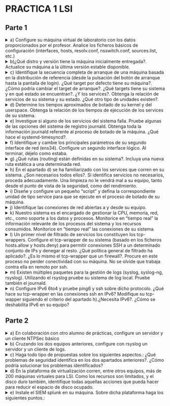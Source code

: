 # PRACTICA 1 LSI
## Parte 1
<details>
  <summary>a) Configure su máquina virtual de laboratorio con los datos proporcionados por el profesor. Analice los ficheros básicos de configuración (interfaces, hosts, resolv.conf, nsswitch.conf, sources.list, etc.)</summary>

  Respuesta:

  1. Archivo de interfaces( /etc/network/interfaces):
     ```
     auto lo ens33 ens34
     iface lo inet loopback
     iface ens33 inet static
     	address 10.11.48.71
     	netmask 255.255.254.0
     	broadcast 10.11.49.255
     	network 10.11.48.0
     	gateway 10.11.48.1
     iface ens34 inet static
     	address 10.11.50.71
     	netmask 255.255.254.0
     	broadcast 10.11.51.255
     	network 10.11.50.0
     ```
  2. Archivo hosts (/etc/hosts): 
     ```
     127.0.0.1       localhost
     127.0.1.1       debian
     # The following lines are desirable for IPv6 capable hosts
     ::1     localhost ip6-localhost ip6-loopback
     ff02::1 ip6-allnodes
     ff02::2 ip6-allrouters
     ```

  3. Archivo resolv.conf:
     ```
     main udc.pri
     search udc.pri
     nameserver 10.8.12.49
     nameserver 10.8.12.50
     nameserver 10.8.12.47
     ```

  4. Archivo nsswitch.conf(/etc/nssiwtch.conf):
     ```
     passwd:         files systemd
     group:          files systemd
     shadow:         files
     gshadow:        files

     hosts:          files mdns4_minimal [NOTFOUND=return] dns myhostname
     networks:       files

     protocols:      db files
     services:       db files
     ethers:         db files
     rpc:            db files
     netgroup:       nis
     ```
   5. Archivo sources.list (/etc/apt/sources.list) :
      ```
      deb http://deb.debian.org/debian/ buster main
      deb-src http://deb.debian.org/debian/ buster main

      deb https://deb.debian.org/debian-security buster-security main contrib
      deb-src https://deb.debian.org/debian-security buster-security main contrib

      deb http://security.debian.org/debian-security buster/updates main
      deb-src http://security.debian.org/debian-security buster/updates main

      ```
</details>
<details>
  <summary>b)¿Qué distro y versión tiene la máquina inicialmente entregada?. Actualice su máquina a la última versión estable disponible.</summary>

  Respuesta:

  1. Mostramos la distro actual y su versión:
     ```console
     root@debian:/home/lsi# lsb_release -a
     Distributor ID:	Debian
     Description:	Debian GNU/Linux 10 (buster)
     Release:	10
     Codename:	buster
     ```
  2. Para actualizar (desde el usuario 'root'):
  ```console
   root@debian:/home/lsi# apt update -y && apt upgrade -y
   root@debian:/home/lsi# apt dist-upgrade
  ```
  3. Tras ello será necesario reemplazar el sources.list hacia la versión que queremos ,en este caso debian 12 (bookworm), para ello deberemos hacer este paso dos veces ya que primero deberíamos pasar por debian 11 (bullseye). El archivo quedará finalmente así (debian 12):
  ```
      deb https://ftp.debian.org/debian/ bookworm contrib main non-free non-free-firmware
      # deb-src https://ftp.debian.org/debian/ bookworm contrib main non-free non-free-firmware

      deb https://ftp.debian.org/debian/ bookworm-updates contrib main non-free non-free-firmware
      # deb-src https://ftp.debian.org/debian/ bookworm-updates contrib main non-free non-free-firmware

      deb https://ftp.debian.org/debian/ bookworm-proposed-updates contrib main non-free non-free-firmware
      # deb-src https://ftp.debian.org/debian/ bookworm-proposed-updates contrib main non-free non-free-firmwa>

      deb https://ftp.debian.org/debian/ bookworm-backports contrib main non-free non-free-firmware
      # deb-src https://ftp.debian.org/debian/ bookworm-backports contrib main non-free non-free-firmware

      deb https://security.debian.org/debian-security/ bookworm-security contrib main non-free non-free-firmwa>
      # deb-src https://security.debian.org/debian-security/ bookworm-security contrib main non-free non-free->
  ```
  4. Ejecutamos los siguientes comandos y lo tendremos actualizado:
   ```console
   root@debian:/home/lsi# apt update 
   root@debian:/home/lsi# apt upgrade --without-new-pkgs
   root@debian:/home/lsi# apt full-upgrade
   root@debian:/home/lsi# reboot
  ```
</details>
<details>
  <summary> c) Identifique la secuencia completa de arranque de una máquina basada en la distribución de referencia (desde la pulsación del botón de arranque hasta la pantalla de login). ¿Qué target por defecto tiene su máquina?. ¿Cómo podría cambiar el target de arranque?. ¿Qué targets tiene su sistema y en qué estado se encuentran?. ¿Y los services?. Obtenga la relación de servicios de su sistema y su estado. ¿Qué otro tipo de unidades existen?.</summary>

  1. Para ello primero ejecutaremos:
     ```console
     root@debian:/home/lsi# systemctl list-dependencies default.target
     ```
  2. Target por defecto es `graphical.target`, para cambiarlo debemos hacer:
     ```console
     root@debian:/home/lsi# systemctl set-default TARGET
     ```
  3. Los targets del sistema podemos obtenerlos usando el comando 'systemctl list-unit-files --type=target'
  
  4. Cambiaremos el target a 'multi-user.target' ya que el 'graphical.target' no lo necesitaremos :
     ```console
     root@debian:/home/lsi# systemctl set-default multi-user.target
     ```
  5. Para listar a los Servicios del sistema
     ```console
     root@debian:/home/lsi# systemctl list-unit-files --type=service
     ```
</details>
<details>
  <summary>d) Determine los tiempos aproximados de botado de su kernel y del userspace. Obtenga la relación de los tiempos de ejecución de los services de su sistema.</summary>

  1.  Para obtener tiempos aproximados de botado de kernel y userspace:
      ```console
      root@debian:/home/lsi# systemd-analyze
      Startup finished in 4.163s (kernel) + 9.272s (userspace) = 13.436s
      multi-user.target reached after 9.229s in userspace.
      ```
   2. Para tener los tiempo específicos de cada proceso en el boot:
   ```console
   root@debian:/home/lsi# systemd-analyze blame
	4.060s e2scrub_reap.service
	2.624s ifupdown-pre.service
	2.578s dev-sda1.device
	2.410s ModemManager.service
	2.381s NetworkManager.service
	2.356s apparmor.service
	2.127s networking.service
	1.121s user@1000.service
	 829ms systemd-journal-flush.service
	 821ms systemd-udev-trigger.service
	 789ms systemd-timesyncd.service
	 734ms systemd-journald.service
	 713ms systemd-udevd.service
	 670ms keyboard-setup.service
	 664ms polkit.service
	 646ms udisks2.service
	 574ms avahi-daemon.service
	 536ms NetworkManager-wait-online.service
	 526ms dbus.service
	 510ms systemd-logind.service
	 404ms systemd-binfmt.service
	 332ms systemd-tmpfiles-setup.service
	 310ms systemd-modules-load.service
	 274ms cups.service
	 241ms ssh.service
	 219ms rsyslog.service
	 205ms plymouth-start.service
	 195ms pulseaudio-enable-autospawn.service
	 190ms systemd-random-seed.service
	 188ms dev-mqueue.mount
	 188ms sys-kernel-debug.mount
	 187ms sys-kernel-tracing.mount
	 181ms wpa_supplicant.service
	 179ms dev-hugepages.mount
	 160ms systemd-sysusers.service
	 138ms modprobe@dm_mod.service
	 137ms systemd-tmpfiles-setup-dev.service
	 130ms upower.service
	 118ms systemd-update-utmp.service
	....
   ```	
</details>


<details>
  <summary>e) Investigue si alguno de los servicios del sistema falla. Pruebe algunas de las opciones del sistema de registro journald. Obtenga toda la información journald referente al proceso de botado de la máquina. ¿Qué hace el systemd-timesyncd?.</summary>

  1. Comprobar si algun servicio falla:
  ```console
root@debian:/home/lsi# systemctl list-unit-files --type=service --failed
UNIT FILE STATE PRESET

0 unit files listed.
  ```
  
  2. La sentencia `journalctl -u SERVICE` muestra los logs de un servicio:
  ```console
root@debian:/home/lsi# journalctl -u networking.service
sep 14 14:06:00 debian systemd[1]: Starting Raise network interfaces...
sep 14 14:06:01 debian systemd[1]: Started Raise network interfaces.
sep 15 13:38:40 debian systemd[1]: Stopping networking.service - Raise network interfaces...
sep 15 13:38:40 debian systemd[1]: networking.service: Deactivated successfully.
sep 15 13:38:40 debian systemd[1]: Stopped networking.service - Raise network interfaces.
-- Boot 75062fbef4144ed2a2d6367959cdd017 --
sep 15 13:39:11 debian systemd[1]: Starting networking.service - Raise network interfaces...
sep 15 13:39:13 debian systemd[1]: Finished networking.service - Raise network interfaces.
sep 19 13:47:44 debian systemd[1]: Stopping networking.service - Raise network interfaces...
sep 19 13:47:45 debian systemd[1]: networking.service: Deactivated successfully.
sep 19 13:47:45 debian systemd[1]: Stopped networking.service - Raise network interfaces.
-- Boot 253053f1f1b8440f8cef54317e5f0fd0 --
sep 19 13:48:05 debian systemd[1]: Starting networking.service - Raise network interfaces...
sep 19 13:48:07 debian systemd[1]: Finished networking.service - Raise network interfaces.
sep 28 16:44:30 debian systemd[1]: Stopping networking.service - Raise network interfaces...
sep 28 16:44:31 debian systemd[1]: networking.service: Deactivated successfully.
sep 28 16:44:31 debian systemd[1]: Stopped networking.service - Raise network interfaces.
-- Boot 0709ac47e67443d9a356976effa192f7 --
sep 28 16:44:52 debian systemd[1]: Starting networking.service - Raise network interfaces...
sep 28 16:44:54 debian systemd[1]: Finished networking.service - Raise network interfaces.

  ```
  3. El comando `journactl -b` muestra el log del boot actual:
  ```console
root@debian:/home/lsi# journalctl -b
sep 28 16:44:48 debian kernel: Linux version 6.1.0-12-amd64 (debian-kernel@lists.debian.org) (gcc-12 (De>
sep 28 16:44:48 debian kernel: Command line: BOOT_IMAGE=/boot/vmlinuz-6.1.0-12-amd64 root=UUID=4aaea9ef->
sep 28 16:44:48 debian kernel: Disabled fast string operations
sep 28 16:44:48 debian kernel: BIOS-provided physical RAM map:
sep 28 16:44:48 debian kernel: BIOS-e820: [mem 0x0000000000000000-0x000000000009f3ff] usable
sep 28 16:44:48 debian kernel: BIOS-e820: [mem 0x000000000009f400-0x000000000009ffff] reserved
sep 28 16:44:48 debian kernel: BIOS-e820: [mem 0x00000000000dc000-0x00000000000fffff] reserved
sep 28 16:44:48 debian kernel: BIOS-e820: [mem 0x0000000000100000-0x000000005feeffff] usable
sep 28 16:44:48 debian kernel: BIOS-e820: [mem 0x000000005fef0000-0x000000005fefefff] ACPI data
sep 28 16:44:48 debian kernel: BIOS-e820: [mem 0x000000005feff000-0x000000005fefffff] ACPI NVS
sep 28 16:44:48 debian kernel: BIOS-e820: [mem 0x000000005ff00000-0x000000005fffffff] usable
sep 28 16:44:48 debian kernel: BIOS-e820: [mem 0x00000000f0000000-0x00000000f7ffffff] reserved
sep 28 16:44:48 debian kernel: BIOS-e820: [mem 0x00000000fec00000-0x00000000fec0ffff] reserved
sep 28 16:44:48 debian kernel: BIOS-e820: [mem 0x00000000fee00000-0x00000000fee00fff] reserved
sep 28 16:44:48 debian kernel: BIOS-e820: [mem 0x00000000fffe0000-0x00000000ffffffff] reserved
sep 28 16:44:48 debian kernel: NX (Execute Disable) protection: active
sep 28 16:44:48 debian kernel: SMBIOS 2.7 present.
sep 28 16:44:48 debian kernel: DMI: VMware, Inc. VMware Virtual Platform/440BX Desktop Reference Platfor>
sep 28 16:44:48 debian kernel: vmware: hypercall mode: 0x00
sep 28 16:44:48 debian kernel: Hypervisor detected: VMware
sep 28 16:44:48 debian kernel: vmware: TSC freq read from hypervisor : 2294.471 MHz
sep 28 16:44:48 debian kernel: vmware: Host bus clock speed read from hypervisor : 66000000 Hz
sep 28 16:44:48 debian kernel: vmware: using clock offset of 9995438424 ns
sep 28 16:44:48 debian kernel: tsc: Detected 2294.471 MHz processor
sep 28 16:44:48 debian kernel: e820: update [mem 0x00000000-0x00000fff] usable ==> reserved
sep 28 16:44:48 debian kernel: e820: remove [mem 0x000a0000-0x000fffff] usable
sep 28 16:44:48 debian kernel: last_pfn = 0x60000 max_arch_pfn = 0x400000000
sep 28 16:44:48 debian kernel: x86/PAT: Configuration [0-7]: WB  WC  UC- UC  WB  WP  UC- WT  
sep 28 16:44:48 debian kernel: found SMP MP-table at [mem 0x000f6a80-0x000f6a8f]
sep 28 16:44:48 debian kernel: RAMDISK: [mem 0x320db000-0x35064fff]
sep 28 16:44:48 debian kernel: ACPI: Early table checksum verification disabled
sep 28 16:44:48 debian kernel: ACPI: RSDP 0x00000000000F6A10 000024 (v02 PTLTD )
sep 28 16:44:48 debian kernel: ACPI: XSDT 0x000000005FEF0284 00005C (v01 INTEL  440BX    06040000 VMW  0>
sep 28 16:44:48 debian kernel: ACPI: FACP 0x000000005FEFEE73 0000F4 (v04 INTEL  440BX    06040000 PTL  0>
sep 28 16:44:48 debian kernel: ACPI: DSDT 0x000000005FEF04C4 00E9AF (v01 PTLTD  Custom   06040000 MSFT 0>
sep 28 16:44:48 debian kernel: ACPI: FACS 0x000000005FEFFFC0 000040
sep 28 16:44:48 debian kernel: ACPI: FACS 0x000000005FEFFFC0 000040
sep 28 16:44:48 debian kernel: ACPI: BOOT 0x000000005FEF049C 000028 (v01 PTLTD  $SBFTBL$ 06040000  LTP 0>
sep 28 16:44:48 debian kernel: ACPI: APIC 0x000000005FEF044C 000050 (v01 PTLTD  ? APIC   06040000  LTP 0>
sep 28 16:44:48 debian kernel: ACPI: MCFG 0x000000005FEF0410 00003C (v01 PTLTD  $PCITBL$ 06040000  LTP 0>
sep 28 16:44:48 debian kernel: ACPI: SRAT 0x000000005FEF0380 000090 (v02 VMWARE MEMPLUG  06040000 VMW  0>
sep 28 16:44:48 debian kernel: ACPI: HPET 0x000000005FEF0348 000038 (v01 VMWARE VMW HPET 06040000 VMW  0>
sep 28 16:44:48 debian kernel: ACPI: WAET 0x000000005FEF0320 000028 (v01 VMWARE VMW WAET 06040000 VMW  0>
sep 28 16:44:48 debian kernel: ACPI: Reserving FACP table memory at [mem 0x5fefee73-0x5fefef66]
sep 28 16:44:48 debian kernel: ACPI: Reserving DSDT table memory at [mem 0x5fef04c4-0x5fefee72]
sep 28 16:44:48 debian kernel: ACPI: Reserving FACS table memory at [mem 0x5fefffc0-0x5fefffff]
sep 28 16:44:48 debian kernel: ACPI: Reserving FACS table memory at [mem 0x5fefffc0-0x5fefffff]
sep 28 16:44:48 debian kernel: ACPI: Reserving BOOT table memory at [mem 0x5fef049c-0x5fef04c3]
sep 28 16:44:48 debian kernel: ACPI: Reserving APIC table memory at [mem 0x5fef044c-0x5fef049b]
sep 28 16:44:48 debian kernel: ACPI: Reserving MCFG table memory at [mem 0x5fef0410-0x5fef044b]
sep 28 16:44:48 debian kernel: ACPI: Reserving SRAT table memory at [mem 0x5fef0380-0x5fef040f]
sep 28 16:44:48 debian kernel: ACPI: Reserving HPET table memory at [mem 0x5fef0348-0x5fef037f]
sep 28 16:44:48 debian kernel: ACPI: Reserving WAET table memory at [mem 0x5fef0320-0x5fef0347]
sep 28 16:44:48 debian kernel: SRAT: PXM 0 -> APIC 0x00 -> Node 0
sep 28 16:44:48 debian kernel: ACPI: SRAT: Node 0 PXM 0 [mem 0x00000000-0x0009ffff]
 ....
```
  
  4.`systemd-timesyncd` es un servicio del sistema que se usa para sincronizar el reloj local del sistema con un servidor NTP remoto. 
  
</details>

<details>
  <summary>f) Identifique y cambie los principales parámetros de su segundo interface de red (ens34). Configure un segundo interface lógico. Al terminar, déjelo como estaba.</summary>

  1. Comprobamos el estado inciial de ens34:
  ```console
root@debian:/home/lsi# ifconfig ens34
	ens34: flags=4163<UP,BROADCAST,RUNNING,MULTICAST>  mtu 1500
        inet 10.11.50.71  netmask 255.255.254.0  broadcast 10.11.51.255
        inet6 fe80::250:56ff:fe97:1dfa  prefixlen 64  scopeid 0x20<link>
        ether 00:50:56:97:1d:fa  txqueuelen 1000  (Ethernet)
        RX packets 713954  bytes 170064442 (162.1 MiB)
        RX errors 0  dropped 36510  overruns 0  frame 0
        TX packets 554  bytes 67000 (65.4 KiB)
        TX errors 0  dropped 0 overruns 0  carrier 0  collisions 0
        device interrupt 16  base 0x2080  
  ```
  2. Configuramos el segundo interfaz de red:
     - Cambiamos el valor de MTU (Maximum Transmition Unit).
     - Cambiamos la dirección MAC de la interfaz
     - Configuramos la dirección IP y mascara de Red.

```console
root@debian:/home/lsi# ifconfig ens34 down
root@debian:/home/lsi# ifconfig ens34 mtu 1200
root@debian:/home/lsi# ifconfig ens34 hw ether 00:50:56:97:15:21 
root@debian:/home/lsi# ifconfig ens34 10.11.50.71 netmask 255.255.254.0
root@debian:/home/lsi# ifconfig ens34 up
root@debian:/home/lsi# ifconfig ens34
	ens34: flags=4163<UP,BROADCAST,RUNNING,MULTICAST>  mtu 1200
	        inet 10.11.50.71  netmask 255.255.254.0  broadcast 10.11.51.255
	        ether 00:50:56:97:15:21  txqueuelen 1000  (Ethernet)
	        RX packets 714258  bytes 170127584 (162.2 MiB)
	        RX errors 0  dropped 36557  overruns 0  frame 0
	        TX packets 569  bytes 68491 (66.8 KiB)
	        TX errors 0  dropped 0 overruns 0  carrier 0  collisions 0
	        device interrupt 16  base 0x2080
```
  3. Configuración de una interfaz lógica
```console
root@debian:/home/lsi# ifconfig ens34:1 192.168.1.1 netmask 255.255.255.0
root@debian:/home/lsi# ifconfig ens34:1 up
root@debian:/home/lsi# ifconfig
	ens33: flags=4163<UP,BROADCAST,RUNNING,MULTICAST>  mtu 1500
	        inet 10.11.48.71  netmask 255.255.254.0  broadcast 10.11.49.255
	        inet6 fe80::250:56ff:fe97:1521  prefixlen 64  scopeid 0x20<link>
	        ether 00:50:56:97:15:21  txqueuelen 1000  (Ethernet)
	        RX packets 222650  bytes 17130576 (16.3 MiB)
	        RX errors 0  dropped 36635  overruns 0  frame 0
	        TX packets 7822  bytes 685652 (669.5 KiB)
	        TX errors 0  dropped 0 overruns 0  carrier 0  collisions 0
	        device interrupt 19  base 0x2000  
	
	ens34: flags=4163<UP,BROADCAST,RUNNING,MULTICAST>  mtu 1200
	        inet 10.11.50.71  netmask 255.255.254.0  broadcast 10.11.51.255
	        ether 00:50:56:97:15:21  txqueuelen 1000  (Ethernet)
	        RX packets 714410  bytes 170173169 (162.2 MiB)
	        RX errors 0  dropped 36573  overruns 0  frame 0
	        TX packets 579  bytes 69641 (68.0 KiB)
	        TX errors 0  dropped 0 overruns 0  carrier 0  collisions 0
	        device interrupt 16  base 0x2080  
	
	ens34:1: flags=4163<UP,BROADCAST,RUNNING,MULTICAST>  mtu 1200
	        inet 192.168.1.1  netmask 255.255.255.0  broadcast 192.168.1.255
	        ether 00:50:56:97:15:21  txqueuelen 1000  (Ethernet)
	        device interrupt 16  base 0x2080  
	
	lo: flags=73<UP,LOOPBACK,RUNNING>  mtu 65536
	        inet 127.0.0.1  netmask 255.0.0.0
	        inet6 ::1  prefixlen 128  scopeid 0x10<host>
	        loop  txqueuelen 1000  (Local Loopback)
	        RX packets 144  bytes 12131 (11.8 KiB)
	        RX errors 0  dropped 0  overruns 0  frame 0
	        TX packets 144  bytes 12131 (11.8 KiB)
	        TX errors 0  dropped 0 overruns 0  carrier 0  collisions 0
  ```
  4. Al no hacer ningun cambio persistente al reboot se borrarán los cambios. Si queremos que persista configurarlo en el archivo `/etc/network/interfaces`.
 
</details>
<details>
  <summary>g) ¿Qué rutas (routing) están definidas en su sistema?. Incluya una nueva ruta estática a una determinada red.</summary>

  1.Las rutas definidas en el sistema podemos encontrarlas ejecutando el siguiente comando:
  ```console
root@debian:/home/lsi# ip route show
	default via 10.11.48.1 dev ens33 onlink 
	10.11.48.0/23 dev ens33 proto kernel scope link src 10.11.48.71 
	10.11.50.0/23 dev ens34 proto kernel scope link src 10.11.50.71 
	169.254.0.0/16 dev ens33 scope link metric 1000

root@debian:/home/lsi# route
	Kernel IP routing table
	Destination     Gateway         Genmask         Flags Metric Ref    Use Iface
	default         _gateway        0.0.0.0         UG    0      0        0 ens33
	10.11.48.0      0.0.0.0         255.255.254.0   U     0      0        0 ens33
	10.11.50.0      0.0.0.0         255.255.254.0   U     0      0        0 ens34
	link-local      0.0.0.0         255.255.0.0     U     1000   0        0 ens33

  ```

  2. Añadimos una nueva ruta:
```console
root@debian:/home/lsi# ip route add 10.11.52.0/24 via 10.11.48.1
root@debian:/home/lsi# ip route show
default via 10.11.48.1 dev ens33 onlink 
10.11.48.0/23 dev ens33 proto kernel scope link src 10.11.48.71 
10.11.50.0/23 dev ens34 proto kernel scope link src 10.11.50.71 
10.11.52.0/24 via 10.11.48.1 dev ens33 
169.254.0.0/16 dev ens33 scope link metric 1000 
```
</details>

<details>
  <summary>h) En el apartado d) se ha familiarizado con los services que corren en su sistema. ¿Son necesarios todos ellos?. Si identifica servicios no necesarios, proceda adecuadamente. Una limpieza no le vendrá mal a su equipo, tanto desde el punto de vista de la seguridad, como del rendimiento.</summary>

  1. Elimino los siguientes servicios :

  - accounts-daemon.service : API para GNOME con las accounts, innecesario ya que solo utilizamos *ssh*
    ```console
    root@debian:/home/lsi# systemctl disable accounts-daemon.service
    	Removed "/etc/systemd/system/graphical.target.wants/accounts-daemon.service".
    root@debian:/home/lsi# systemctl mask accounts-daemon.service
    	Created symlink /etc/systemd/system/accounts-daemon.service → /dev/null.

    ```
  - alsa-restore.service : configurador de sonido.
    ```console
	root@debian:/home/lsi# systemctl disable alsa-restore.service
	root@debian:/home/lsi# systemctl mask alsa-restore.service
		Created symlink /etc/systemd/system/alsa-restore.service → /dev/null.
    ```
  - alsa-state.service : configurador de sonido
    ```console
    root@debian:/home/lsi# systemctl disable alsa-state.service
    root@debian:/home/lsi# systemctl mask alsa-state.service
	Created symlink /etc/systemd/system/alsa-state.service → /dev/null.
    ```
  - avahi-daemon.service : permite a dispositivos de red local comunicarse de manera automática.
    ```console
    root@debian:/home/lsi# systemctl disable avahi-daemon.service
	Removed "/etc/systemd/system/sockets.target.wants/avahi-daemon.socket".
	Removed "/etc/systemd/system/dbus-org.freedesktop.Avahi.service".
	Removed "/etc/systemd/system/multi-user.target.wants/avahi-daemon.service".
    root@debian:/home/lsi# systemctl mask avahi-daemon.service
	Created symlink /etc/systemd/system/avahi-daemon.service → /dev/null.
    ```
  - bluetooth.service : funcionalidad Bluetooth.
    ```console
    root@debian:/home/lsi# systemctl disable bluetooth.service
	Synchronizing state of bluetooth.service with SysV service script with /lib/systemd/systemd-sysv-install.
	Executing: /lib/systemd/systemd-sysv-install disable bluetooth
	Removed "/etc/systemd/system/dbus-org.bluez.service".
	Removed "/etc/systemd/system/bluetooth.target.wants/bluetooth.service".
    root@debian:/home/lsi# systemctl mask bluetooth.service
	Created symlink /etc/systemd/system/bluetooth.service → /dev/null.
    ```
  - bolt.service : administración de dispositivos periféricos.
    ```console
    root@debian:/home/lsi# systemctl disable bolt.service
    root@debian:/home/lsi# systemctl mask bolt.service
	Created symlink /etc/systemd/system/bolt.service → /dev/null.
    ```
  - cups.service : sistema de impresión.
    ```console
    root@debian:/home/lsi# systemctl disable cups.service
	Synchronizing state of cups.service with SysV service script with /lib/systemd/systemd-sysv-install.
	Executing: /lib/systemd/systemd-sysv-install disable cups
	Removed "/etc/systemd/system/sockets.target.wants/cups.socket".
	Removed "/etc/systemd/system/printer.target.wants/cups.service".
	Removed "/etc/systemd/system/multi-user.target.wants/cups.service".
	Removed "/etc/systemd/system/multi-user.target.wants/cups.path".
    root@debian:/home/lsi# systemctl mask cups.service
	Created symlink /etc/systemd/system/cups.service → /dev/null.
    ```
  - ModemManager.service
    ```console
    root@debian:/home/lsi# systemctl disable ModemManager.service
	Removed "/etc/systemd/system/dbus-org.freedesktop.ModemManager1.service".
	Removed "/etc/systemd/system/multi-user.target.wants/ModemManager.service".
    root@debian:/home/lsi# systemctl mask ModemManager.service
	Created symlink /etc/systemd/system/ModemManager.service → /dev/null.
    ```
  - open-vm-tools.service
    ```console
    root@debian:/home/lsi# systemctl disable open-vm-tools.service
	Synchronizing state of open-vm-tools.service with SysV service script with /lib/systemd/systemd-sysv-install.
	Executing: /lib/systemd/systemd-sysv-install disable open-vm-tools
	Removed "/etc/systemd/system/vmtoolsd.service".
	Removed "/etc/systemd/system/multi-user.target.wants/open-vm-tools.service".
    root@debian:/home/lsi# systemctl mask open-vm-tools.service
	Created symlink /etc/systemd/system/open-vm-tools.service → /dev/null.
    ```
  - power-profiles-daemon.service
    ```console
    root@debian:/home/lsi# systemctl disable power-profiles-daemon.service
	Removed "/etc/systemd/system/graphical.target.wants/power-profiles-daemon.service".
    root@debian:/home/lsi# systemctl mask power-profiles-daemon.service
	Created symlink /etc/systemd/system/power-profiles-daemon.service → /dev/null.
    ```
  - NetworkManager.service
    ```console
    root@debian:/home/lsi# systemctl mask NetworkManager.service
	Created symlink /etc/systemd/system/NetworkManager.service → /dev/null.
    ```
  - plymouth.service
    ```console
    root@debian:/home/lsi# systemctl disable plymouth.service
	Synchronizing state of plymouth.service with SysV service script with /lib/systemd/systemd-sysv-install.
	Executing: /lib/systemd/systemd-sysv-install disable plymouth
    root@debian:/home/lsi# systemctl mask plymouth.service
	Created symlink /etc/systemd/system/plymouth.service → /dev/null.
    ```
  - plymouth-log.service
    ```console
    root@debian:/home/lsi# systemctl disable plymouth-log.service
	Synchronizing state of plymouth-log.service with SysV service script with /lib/systemd/systemd-sysv-install.
	Executing: /lib/systemd/systemd-sysv-install disable plymouth-log
    root@debian:/home/lsi# systemctl mask plymouth-log.service
	Created symlink /etc/systemd/system/plymouth-log.service → /dev/null.

    ```
  - pulseaudio-enable-autospawn
  ```console
root@debian:/home/lsi# systemctl disable pulseaudio-enable-autospawn
	pulseaudio-enable-autospawn.service is not a native service, redirecting to systemd-sysv-install.
	Executing: /lib/systemd/systemd-sysv-install disable pulseaudio-enable-autospawn
root@debian:/home/lsi# systemctl mask pulseaudio-enable-autospawn
	Created symlink /etc/systemd/system/pulseaudio-enable-autospawn.service → /dev/null.
  ```
  - cups-browsed
   ```console
root@debian:/home/lsi# systemctl disable cups-browsed.service
	Synchronizing state of cups-browsed.service with SysV service script with /lib/systemd/systemd-sysv-install.
	Executing: /lib/systemd/systemd-sysv-install disable cups-browsed
	Removed "/etc/systemd/system/multi-user.target.wants/cups-browsed.service".
root@debian:/home/lsi# systemctl mask cups-browsed.service
	Created symlink /etc/systemd/system/cups-browsed.service → /dev/null.
   ```
  - 
</details>
<details>
  <summary>i) Diseñe y configure un pequeño “script” y defina la correspondiente unidad de tipo service para que se ejecute en el proceso de botado de su máquina.</summary>

  1.Creamos el archivo a ejecutar en el servicio en `/usr/local/bin/` :
  ```bash                                       
#!/bin/bash
echo "Last time: $(date)" > /home/lsi/logInicio
  ```
  2. Creamos el servicio en `/etc/systemd/system/notify-boot.service`:
  ```bash                            
[Unit]
Description=Custom service that notifies last time logged.
After=network.target

[Service]
Type=simple
Restart=on-failure
RestartSec=5s
User=lsi
ExecStart=notify --boot

[Install]
WantedBy=multi-user.target
  ```
  3. Por ultimo lo activamos:
  ```console
root@debian:/usr/local/bin# nano /etc/systemd/system/notify-boot.service
root@debian:/usr/local/bin# systemctl enable notify-boot.service
	Created symlink /etc/systemd/system/multi-user.target.wants/notify-boot.service → /etc/systemd/system/notify-boot.service.
   ```
  4. 

</details>
<details>
  <summary>j) Identifique las conexiones de red abiertas a y desde su equipo.</summary>

  1. Con el comando netstat -netua podemos obtener la información de la conexiones de red:
     - `-n`: Esta opción indica a netstat que muestre las direcciones y puertos en formato numérico en lugar de intentar resolver mombres de host y servicios a nombres legibles por humanos. Esto es útil para obtener información más rápida y precisa.
     - `-e`: Esta opción muestra estadísticas de Ethernet, incluyendo recuentos de errores y estadísticas de colisiones. Puede ser útil para diagnosticar problemas en la capa física de la red.
     - `-t`: Esta opción muestra estadísticas de TCP, incluyendo información sobre conexiones TCP activas.
     - `-u`: Esta opción muestra estadísticas de UDP, incluyendo información sobre conexiones UDP activas.
     - `-a`: Esta opción muestra todas las conexiones, tanto activas como inactivas.
```console
root@debian:/home/lsi# netstat -netua
	Active Internet connections (servers and established)
	Proto Recv-Q Send-Q Local Address           Foreign Address         State       User       Inode     
	tcp        0      0 0.0.0.0:22              0.0.0.0:*               LISTEN      0          15345     
	tcp        0    304 10.11.48.71:22          10.20.36.108:58126      ESTABLISHED 0          15640     
	tcp6       0      0 :::22                   :::*                    LISTEN      0          15356     
	udp        0      0 0.0.0.0:57264           0.0.0.0:*                           101        18536 
```
</details>

<details>
  <summary>k) Nuestro sistema es el encargado de gestionar la CPU, memoria, red, etc., como soporte a los datos y procesos. Monitorice en “tiempo real” la información relevante de los procesos del sistema y los recursos consumidos. Monitorice en “tiempo real” las conexiones de su sistema.</summary>

  1. Procesos en tiempo real:
     ```console
     root@debian:/home/lsi# top
	top - 16:19:02 up 21 min,  1 user,  load average: 0,00, 0,00, 0,00
	Tareas: 186 total,   1 running, 185 sleeping,   0 stopped,   0 zombie
	%Cpu(s):  0,0 us,  0,3 sy,  0,0 ni, 99,7 id,  0,0 wa,  0,0 hi,  0,0 si,  0,0 st 
	MiB Mem :   1463,2 total,    993,9 free,    382,6 used,    227,1 buff/cache     
	MiB Intercambio:   1534,0 total,   1534,0 free,      0,0 used.   1080,6 avail Mem 
	
	    PID USER      PR  NI    VIRT    RES    SHR S  %CPU  %MEM     TIME+ COMMAND                           
	    152 root      20   0       0      0      0 I   0,3   0,0   0:00.87 kworker/0:3-events_power_efficie+ 
	    802 lsi       20   0   18104   6964   5056 S   0,3   0,5   0:00.06 sshd                              
	   1064 root      20   0   11716   5368   3212 R   0,3   0,4   0:00.09 top                               
	      1 root      20   0  102232  12148   9168 S   0,0   0,8   0:01.44 systemd                           
	      2 root      20   0       0      0      0 S   0,0   0,0   0:00.00 kthreadd                          
	      3 root       0 -20       0      0      0 I   0,0   0,0   0:00.00 rcu_gp                            
	      4 root       0 -20       0      0      0 I   0,0   0,0   0:00.00 rcu_par_gp     
       ....
     ```
  2. Conexiones en tiempo real :
     ```console
    root@debian:/home/lsi# netstat -netuac
	Active Internet connections (servers and established)
	Proto Recv-Q Send-Q Local Address           Foreign Address         State       User       Inode     
	tcp        0      0 0.0.0.0:22              0.0.0.0:*               LISTEN      0          15345     
	tcp        0    356 10.11.48.71:22          10.20.36.108:58126      ESTABLISHED 0          15640     
	tcp6       0      0 :::22                   :::*          
     ```
  
</details>

<details>
  <summary>l) Un primer nivel de filtrado de servicios los constituyen los tcp-wrappers. Configure el tcp-wrapper de su sistema (basado en los ficheros hosts.allow y hosts.deny) para permitir conexiones SSH a un determinado conjunto de IPs y denegar al resto. ¿Qué política general de filtrado ha aplicado?. ¿Es lo mismo el tcp-wrapper que un firewall?. Procure en este proceso no perder conectividad con su máquina. No se olvide que trabaja contra ella en remoto por ssh.</summary>

  1. El sistema comprueba el archivo `/etc/hosts.allow` para las conexiones tcp:
```bash
    # /etc/hosts.allow: list of hosts that are allowed to access the system.
    #                   See the manual pages hosts_access(5) and hosts_options(5).
    #
    # Example:    ALL: LOCAL @some_netgroup
    #             ALL: .foobar.edu EXCEPT terminalserver.foobar.edu
    #
    # If you're going to protect the portmapper use the name "rpcbind" for the
    # daemon name. See rpcbind(8) and rpc.mountd(8) for further information.
```
  2. Lo configuramos para que quede de la siguiente manera :
  ```bash
# /etc/hosts.allow: list of hosts that are allowed to access the system.
#                   See the manual pages hosts_access(5) and hosts_options(5).
#
# Example:    ALL: LOCAL @some_netgroup
#             ALL: .foobar.edu EXCEPT terminalserver.foobar.edu
#
# If you're going to protect the portmapper use the name "rpcbind" for the
# daemon name. See rpcbind(8) and rpc.mountd(8) for further information.
#

#localhost + Maquina Mateo
sshd: 127.0.0.1, 10.11.48.183, 10.11.50.183: spawn echo `/bin/date`\: Intento de conexión de %a a %A [PERMITIDO] >> /home/lsi/logssh

#VPN
sshd: 10.30.8.0/255.255.248.0 :  spawn echo `/bin/date`\: Intento de conexión (VPN) de %a a %A [PERMITIDO] >> /home/lsi/logssh

#EDUROAM
sshd: 10.20.32.0/255.255.258.0: spawn echo `/bin/date`\: Intento de conexión (eduroam) de %a a %A [PERMITIDO] >> /home/lsi/logssh
  ```
  3. Si la IP que se intenta conectar a la máquina, no se encuentra en el archivo host.allow, se comprueba si se deniega en `/etc/hosts.deny` :
  ```bash
# /etc/hosts.deny: list of hosts that are _not_ allowed to access the system.
#                  See the manual pages hosts_access(5) and hosts_options(5).
#
# Example:    ALL: some.host.name, .some.domain
#             ALL EXCEPT in.fingerd: other.host.name, .other.domain
#
# If you're going to protect the portmapper use the name "rpcbind" for the
# daemon name. See rpcbind(8) and rpc.mountd(8) for further information.
#
# The PARANOID wildcard matches any host whose name does not match its
# address.
#
# You may wish to enable this to ensure any programs that don't
# validate looked up hostnames still leave understandable logs. In past
# versions of Debian this has been the default.
# ALL: PARANOID

ALL: ALL: spawn echo `bin/date`\: Intento de conexión %a a %A [DENEGADA] >> /home/lsi/logssh
  ```
> Si no coincide con ninguna IP en el `hosts.deny` entonces de permite el acceso por defecto, por lo que denegamos todas las conexiones para que solo se acepten las que están en `hosts.allow`. 

- TCPWrapper no es lo mismo que un *firewall*, pero trabaja de una forma similar en la capa 7.

</details>
<details>
  <summary>m) Existen múltiples paquetes para la gestión de logs (syslog, syslog-ng, rsyslog). Utilizando el rsyslog pruebe su sistema de log local. Pruebe también el journald.</summary>

  1. Con el comando logger podemos registrar logs en rsyslog:
```console
root@debian:/home/lsi# logger 'Prueba 1'
root@debian:/home/lsi# logger 'Prueba 2'
root@debian:/home/lsi# tail -2 /var/log/syslog
	2023-10-03T17:10:52.632834+02:00 debian root: Prueba 1
	2023-10-03T17:10:54.860316+02:00 debian root: Prueba 2
```
> Con tail -X podemos var los ultimas X lineas del archivo

 2.  Con `journalctl`:
```console
root@debian:/home/lsi# echo "Este es un mensaje de prueba para journald" | systemd-cat
root@debian:/home/lsi# journalctl -n
	oct 03 17:16:43 debian systemd-timesyncd[637]: Timed out waiting for reply from 158.227.98.15:123 (3.deb>
	oct 03 17:16:53 debian systemd-timesyncd[637]: Timed out waiting for reply from 178.215.228.24:123 (3.de>
	oct 03 17:17:01 debian CRON[957]: pam_unix(cron:session): session opened for user root(uid=0) by (uid=0)
	oct 03 17:17:01 debian CRON[958]: (root) CMD (cd / && run-parts --report /etc/cron.hourly)
	oct 03 17:17:01 debian CRON[957]: pam_unix(cron:session): session closed for user root
	oct 03 17:17:29 debian systemd[1]: Starting systemd-tmpfiles-clean.service - Cleanup of Temporary Direct>
	oct 03 17:17:30 debian systemd[1]: systemd-tmpfiles-clean.service: Deactivated successfully.
	oct 03 17:17:30 debian systemd[1]: Finished systemd-tmpfiles-clean.service - Cleanup of Temporary Direct>
	oct 03 17:17:30 debian systemd[1]: run-credentials-systemd\x2dtmpfiles\x2dclean.service.mount: Deactivat>
	oct 03 17:17:31 debian cat[966]: Este es un mensaje de prueba para journald
```
</details>
<details>
  <summary>n) Configure IPv6 6to4 y pruebe ping6 y ssh sobre dicho protocolo. ¿Qué hace su tcp-wrapper en las conexiones ssh en IPv6? Modifique su tcp-wapper siguiendo el criterio del apartado h).¿Necesita IPv6?. ¿Cómo se deshabilita IPv6 en su equipo?</summary>

  1. Para levantar el tunel ipv6 debemos configurar el archivo `/etc/network/interfaces`:
```bash
# This file describes the network interfaces available on your system
# and how to activate them. For more information, see interfaces(5).
#source /etc/network/interfaces.d/*
# The loopback network interface
auto lo ens33 ens34
iface lo inet loopback
iface ens33 inet static
	address 10.11.48.71
	netmask 255.255.254.0
	broadcast 10.11.49.255
	network 10.11.48.0
	gateway 10.11.48.1

iface ens34 inet static
	address 10.11.50.71
	netmask 255.255.254.0
	broadcast 10.11.51.255
	network 10.11.50.0

#ipv6
auto 6to4
iface 6to4 inet6 v4tunnel
	pre-up modprobe ipv6
	address 2002:a0b:3047::1
	netmask 16
	gateway ::10.11.48.1
	endpoint any
	local 10.11.48.71
```
  2. Se edita el archivo `/etc/host.allow` para permitir las conexiones IPv6 de mi máquina y de mi compañero:
```bash
# /etc/hosts.allow: list of hosts that are allowed to access the system.
#                   See the manual pages hosts_access(5) and hosts_options(5).
#
# Example:    ALL: LOCAL @some_netgroup
#             ALL: .foobar.edu EXCEPT terminalserver.foobar.edu
#
# If you're going to protect the portmapper use the name "rpcbind" for the
# daemon name. See rpcbind(8) and rpc.mountd(8) for further information.
#

#localhost + Maquina Mateo
#sshd: 127.0.0.1, 10.11.48.183, 10.11.50.183: spawn echo `/bin/date`\:Intento de conexión de %a a %A [PERMITIDO] >> /home/lsi/logssh

#VPN
#sshd: 10.30.8.0/255.255.248.0:  spawn echo `/bin/date`\:Intento de conexión (VPN) de %a a %A [PERMITIDO] >> /home/lsi/logssh

# local
sshd: 127.0.0.1, 10.11.48.183, 10.11.50.183: spawn echo `/bin/date`\: conexión local de %a a %A [PERMITIDO] >> /home/lsi/logssh

# vpn udc:
sshd: 10.30.8.0/21: spawn echo `/bin/date`\: conexión por VPN de %a a %A [PERMITIDO] >> /home/lsi/logssh

# eduroam:
sshd: 10.20.32.0/255.255.248.0: spawn echo `/bin/date`\: conexión eduroam de %a a %A [PERMITIDO] >> /home/lsi/logssh

#IPV6
sshd: [2002:a0b:30b7::1]/48, [2002:a0b:3047::1]/48: spawn echo `/bin/date`\: conexión IPv6 de %a a %A [PERMITIDO] >> /home/lsi/logssh

```
  4. Para deshabilitar temporalmente IPv6 debes ir al siguiente archivo `/etc/sysctl.conf`:
```bash
#
# /etc/sysctl.conf - Configuration file for setting system variables
# See /etc/sysctl.d/ for additional system variables.
# See sysctl.conf (5) for information.
#

#kernel.domainname = example.com

# Uncomment the following to stop low-level messages on console
#kernel.printk = 3 4 1 3

###################################################################
# Functions previously found in netbase
#

# Uncomment the next two lines to enable Spoof protection (reverse-path filter)
# Turn on Source Address Verification in all interfaces to
# prevent some spoofing attacks
#net.ipv4.conf.default.rp_filter=1
#net.ipv4.conf.all.rp_filter=1

# Uncomment the next line to enable TCP/IP SYN cookies
# See http://lwn.net/Articles/277146/
# Note: This may impact IPv6 TCP sessions too
#net.ipv4.tcp_syncookies=1

# Uncomment the next line to enable packet forwarding for IPv4
#net.ipv4.ip_forward=1

# Uncomment the next line to enable packet forwarding for IPv6
#  Enabling this option disables Stateless Address Autoconfiguration
#  based on Router Advertisements for this host
#net.ipv6.conf.all.forwarding=1


###################################################################
# Additional settings - these settings can improve the network
# security of the host and prevent against some network attacks
# including spoofing attacks and man in the middle attacks through
# redirection. Some network environments, however, require that these
# settings are disabled so review and enable them as needed.
#
# Do not accept ICMP redirects (prevent MITM attacks)
#net.ipv4.conf.all.accept_redirects = 0
#net.ipv6.conf.all.accept_redirects = 0
# _or_
# Accept ICMP redirects only for gateways listed in our default
# gateway list (enabled by default)
# net.ipv4.conf.all.secure_redirects = 1
#
# Do not send ICMP redirects (we are not a router)
#net.ipv4.conf.all.send_redirects = 0
#
# Do not accept IP source route packets (we are not a router)
#net.ipv4.conf.all.accept_source_route = 0
#net.ipv6.conf.all.accept_source_route = 0
#
# Log Martian Packets
#net.ipv4.conf.all.log_martians = 1
#

###################################################################
# Magic system request Key
# 0=disable, 1=enable all, >1 bitmask of sysrq functions
# See https://www.kernel.org/doc/html/latest/admin-guide/sysrq.html
# for what other values do
#kernel.sysrq=438

#Descomenta las siguientes lineas para deshabilitar IPv6
#Tras descomentar ejecute sysctl -p para aplicar cambios
net.ipv6.conf.all.disable_ipv6 = 1
net.ipv6.conf.default.disable_ipv6 = 1
```
  5. Tras ello ejecutamos el siguiente comando:
```console
root@debian:/home/lsi# sysctl -p
	net.ipv6.conf.all.disable_ipv6 = 1
	net.ipv6.conf.default.disable_ipv6 = 1
```
  6. Si lo quisiesemos hacer de forma permanente :
     - Deberíamos ir a `/etc/default/grub`

     - Y en la linea GRUB_CMDLINE_LINUX ponemos :
       ```bash
       GRUB_CMDLINE_LINUX="ipv6.disable=1"
       ```
     - Luego hacemos `update-grub` y por último `reboot`
  > THC-IPv6 (The Hacker's Choice IPv6) es una suite de herramientas de seguridad de red diseñada para la evaluación de seguridad y pruebas de penetración en redes IPv6. Fue desarrollada por el grupo The Hacker's Choice (THC) y está destinada a proporcionar a los profesionales de seguridad y a los investigadores en seguridad una serie de herramientas para evaluar la seguridad de implementaciones de IPv6 y descubrir posibles vulnerabilidades. Algunas de las herramientas y módulos más conocidos de THC-IPv6 incluyen:
 > - THC-IPv6 Attack Toolkit: Esta es una colección de herramientas que permiten realizar ataques y pruebas de seguridad en redes IPv6. Incluye módulos para la realización de ataques de inundación, ataques de redirección de ruta, ataques de suplantación y más.
 > - Parasite6: Una herramienta que permite el envenenamiento de la caché IPv6 de un objetivo, lo que puede resultar en ataques de suplantación y redirección de tráfico.
 > - Fake_router6: Esta herramienta permite simular ser un enrutador IPv6 malicioso y anunciar rutas falsas, lo que puede llevar a ataques de hombre en el medio y redirección de tráfico.
 > - Redir6: Una herramienta que se utiliza para realizar ataques de redirección de tráfico en redes IPv6.
>
> Es importante destacar que THC-IPv6 es una suite de herramientas destinada a ser utilizada por profesionales de seguridad y expertos en pruebas de penetración en entornos controlados y con el permiso del propietario de la red. El objetivo principal es ayudar a identificar debilidades y vulnerabilidades en implementaciones IPv6 y en la seguridad de las redes que utilizan este protocolo.

</details>


## Parte 2

<details>
	<summary>a) En colaboración con otro alumno de prácticas, configure un servidor y un cliente NTPSec básico</summary>
	
1. Primero debemos instalar el paquete ntp:
```console
root@debian:/etc# apt install ntp
```
2. Luego modificaremos el archivo `/etc/ntpsec/ntp.conf` :
```bash
# /etc/ntpsec/ntp.conf, configuration for ntpd; see ntp.conf(5) for help

driftfile /var/lib/ntpsec/ntp.drift
leapfile /usr/share/zoneinfo/leap-seconds.list

# To enable Network Time Security support as a server, obtain a certificate
# (e.g. with Let's Encrypt), configure the paths below, and uncomment:
# nts cert CERT_FILE
# nts key KEY_FILE
# nts enable

# You must create /var/log/ntpsec (owned by ntpsec:ntpsec) to enable logging.
#statsdir /var/log/ntpsec/
#statistics loopstats peerstats clockstats
#filegen loopstats file loopstats type day enable
#filegen peerstats file peerstats type day enable
#filegen clockstats file clockstats type day enable

# This should be maxclock 7, but the pool entries count towards maxclock.
tos maxclock 11

# Comment this out if you have a refclock and want it to be able to discipline
# the clock by itself (e.g. if the system is not connected to the network).
tos minclock 4 minsane 3

# Specify one or more NTP servers.

# Public NTP servers supporting Network Time Security:
# server time.cloudflare.com nts

# pool.ntp.org maps to about 1000 low-stratum NTP servers.  Your server will
# pick a different set every time it starts up.  Please consider joining the
# pool: <https://www.pool.ntp.org/join.html>
pool 0.debian.pool.ntp.org iburst
pool 1.debian.pool.ntp.org iburst
pool 2.debian.pool.ntp.org iburst
pool 3.debian.pool.ntp.org iburst

#Configuracion servidor
#server 127.127.1.0 minpoll 4
#fudge 127.127.1.0 stratum 0

#Configuracion cliente
server 10.11.48.183 minpoll 4
fudge 127.127.1. stratum


# Access control configuration; see /usr/share/doc/ntpsec-doc/html/accopt.html
# for details.
#
# Note that "restrict" applies to both servers and clients, so a configuration
# that might be intended to block requests from certain clients could also end
# up blocking replies from your own upstream servers.

# By default, exchange time with everybody, but don't allow configuration.
#restrict default kod nomodify nopeer noquery limited

#Para servidor
#restrict default ignore
#restrict 10.11.48.183 nomodify nopeer notrap

# Local users may interrogate the ntp server more closely.
restrict 127.0.0.1
restrict ::1

#Para cliente
restrict source notrap nomodify noquery
```
3. Una vez actualizado el archivo, restart el servicio:
```console
root@debian:/home/lsi# systemctl restart ntp
```
4. Comprobamos que funcione correctamente:
```console

``` 
</details>

<details>
	<summary>b) Cruzando los dos equipos anteriores, configure con rsyslog un servidor y un cliente de logs.</summary>
	
1. Primero editamos el archivo `/etc/rsyslog.conf`:
```bash
# For more information install rsyslog-doc and see
# /usr/share/doc/rsyslog-doc/html/configuration/index.html


#################
#### MODULES ####
#################

module(load="imuxsock") # provides support for local system logging
module(load="imklog")   # provides kernel logging support
#module(load="immark")  # provides --MARK-- message capability

# provides UDP syslog reception
#module(load="imudp")
#input(type="imudp" port="514")

# provides TCP syslog reception
#Descomentar si eres SERVER
#module(load="imtcp")
#input(type="imtcp" port="514")


###########################
#### GLOBAL DIRECTIVES ####
###########################

#Configuracion SERVER: para aceptar solo mensajes del compañero
#$AllowedSender TCP 127.0.0.1, 10.11.48.183

#
# Set the default permissions for all log files.
#
$FileOwner root
$FileGroup adm
$FileCreateMode 0640
$DirCreateMode 0755
$Umask 0022

#
# Where to place spool and state files
#
$WorkDirectory /var/spool/rsyslog

#
# Include all config files in /etc/rsyslog.d/
#
$IncludeConfig /etc/rsyslog.d/*.conf

#SERVIDOR : Template para guardar los registros de log
#$template remote, "var/log/rsyslog-server/%fromhost-ip%/%programename%.log
#*.* ?remote
#& stop

###############
#### RULES ####
###############

#
# Log anything besides private authentication messages to a single log file
#
*.*;auth,authpriv.none          -/var/log/syslog

#
# Log commonly used facilities to their own log file
#
auth,authpriv.*                 /var/log/auth.log
cron.*                          -/var/log/cron.log
kern.*                          -/var/log/kern.log
mail.*                          -/var/log/mail.log
user.*                          -/var/log/user.log

#
# Emergencies are sent to everybody logged in.
#
*.emerg                         :omusrmsg:*


# Client:

# Old Syntax (deprecated)

#$ActionQueueType LinkedList
#$ActionQueueFileName /var/log/rsyslog-queue
#$ActionQueueSaveOnShutdown on
#$ActionResumeRetryCount -1
#*.* @@10.11.48.183:514

# New Syntax

*.* action(
       type="omfwd"
       target="10.11.48.183"
       port="514"
       protocol="tcp"
       action.resumeRetryCount="-1"
       queue.type="linkedlist"
       queue.filename="/var/log/rsyslog-queue"
       queue.saveOnShutdown="on"
)

```
2. Reiniciamos el servicio :
```console
root@debian:/home/lsi# systemctl restart rsyslog.service
```
3. Y comprobamos haciendo logger:
```console
root@debian:/home/lsi# logger "PRUEBA CLIENTE A SERVER MATEO"
```
4. Desde el servidor:
```console
root@debian:/home/lsi# cat /var/log/rsyslog-server/10.11.48.71/root.log
2023-10-04T18:16:18+02:00 debian root: PRUEBA CLIENTE A SERVER MATEO
```
 </details>

<details>
	<summary>c) Haga todo tipo de propuestas sobre los siguientes aspectos.: ¿Qué problemas de seguridad identifica en los dos apartados anteriores?. ¿Cómo podría solucionar los problemas identificados?</summary>
	
- En `rsyslog` cualquiera podría enviar logs al servidor y llenar el disco. Además, los logs van sin cifrar por la red; cualquiera podría ver o modificar sus contenidos con un ataque MitM (Man in the Middle). También podrían hacer al servidor un \[D\]DOS.
  
- NTP trabaja sobre UDP; también es posible un \[D\]DOS haciendo IP Spoofing.

- Solución: 

	- Certificados TLS. Con estos certificados entre cliente y servidor podríamos asegurar la autenticidad del cliente y la confidencialidad e integridad de los datos. 

	- Podríamos asegurar la conectividad al puerto mediante *firewall* y mecanismos en capas inferiores
</details>

<details>
<summary>d) En la plataforma de virtualización corren, entre otros equipos, más de 200 máquinas virtuales para LSI. Como los recursos son limitados, y el disco duro también, identifique todas aquellas acciones que pueda hacer para reducir el espacio de disco ocupado.</summary>

- `df -H`: Muestra información sobre el almacenamiento de los sistemas de ficheros montados en la máquina.

-  `apt autoclean`: Elimina de la caché los paquetes de versiones antiguas e innecesarias.

- `apt clean`: Elimina **todos** los paquetes de la caché.

- `apt autoremove`: Elimina aquellos paquetes perdidos, generalmente instalados como dependencias de otras instalaciones, que ya no son necesarios.

- `apt --purge autoremove`: La opción `--purge` permite otras llamadas de *apt* para borrar también archivos de configuración y demás.

- Borrar man: `apt remove --purge man-db`

- Borrar imágenes kernel antiguas:

	- `uname -r`: Muestra kernel actual.

	- `dpkg --list | grep linux-image`: Muestra los kernels que tenemos en el sistema.

	- `apt-get --purge remove linux-image-4.......` Elimina un kernel en específico.
```console
root@debian:/home/lsi# df -H
S.ficheros     Tamaño Usados  Disp Uso% Montado en
udev             739M      0  739M   0% /dev
tmpfs            154M   1,1M  153M   1% /run
/dev/sda1         14G   5,8G  6,7G  47% /
tmpfs            768M      0  768M   0% /dev/shm
tmpfs            5,3M      0  5,3M   0% /run/lock
tmpfs            154M    62k  154M   1% /run/user/1000
root@debian:/home/lsi# apt autoclean
Leyendo lista de paquetes... Hecho
Creando árbol de dependencias... Hecho
Leyendo la información de estado... Hecho
root@debian:/home/lsi# apt clean
root@debian:/home/lsi# apt autoremove
Leyendo lista de paquetes... Hecho
Creando árbol de dependencias... Hecho
Leyendo la información de estado... Hecho
0 actualizados, 0 nuevos se instalarán, 0 para eliminar y 0 no actualizados.
root@debian:/home/lsi# apt --purge autoremove
Leyendo lista de paquetes... Hecho
Creando árbol de dependencias... Hecho
Leyendo la información de estado... Hecho
0 actualizados, 0 nuevos se instalarán, 0 para eliminar y 0 no actualizados.
root@debian:/home/lsi# uname -r
6.1.0-12-amd64
root@debian:/home/lsi# dpkg --list | grep linux-image
ii  linux-image-4.19.0-25-amd64             4.19.289-2                              amd64        Linux 4.19 for 64-bit PCs (signed)
rc  linux-image-4.19.0-9-amd64              4.19.118-2+deb10u1                      amd64        Linux 4.19 for 64-bit PCs (signed)
rc  linux-image-5.10.0-25-amd64             5.10.191-1                              amd64        Linux 5.10 for 64-bit PCs (signed)
ii  linux-image-6.1.0-12-amd64              6.1.52-1                                amd64        Linux 6.1 for 64-bit PCs (signed)
ii  linux-image-amd64                       6.1.52-1                                amd64        Linux for 64-bit PCs (meta-package)
root@debian:/home/lsi# apt-get --purge remove linux-image-4.19.0-9-amd64
Leyendo lista de paquetes... Hecho
Creando árbol de dependencias... Hecho
Leyendo la información de estado... Hecho
Los siguientes paquetes se ELIMINARÁN:
  linux-image-4.19.0-9-amd64*
0 actualizados, 0 nuevos se instalarán, 1 para eliminar y 0 no actualizados.
Se utilizarán 0 B de espacio de disco adicional después de esta operación.
¿Desea continuar? [S/n] S
(Leyendo la base de datos ... 160230 ficheros o directorios instalados actualmente.)
Purgando ficheros de configuración de linux-image-4.19.0-9-amd64 (4.19.118-2+deb10u1) ...
root@debian:/home/lsi# apt-get --purge remove linux-image-4.19.0-25-amd64
Leyendo lista de paquetes... Hecho
Creando árbol de dependencias... Hecho
Leyendo la información de estado... Hecho
Los siguientes paquetes se ELIMINARÁN:
  linux-image-4.19.0-25-amd64*
0 actualizados, 0 nuevos se instalarán, 1 para eliminar y 0 no actualizados.
Se liberarán 270 MB después de esta operación.
¿Desea continuar? [S/n] S
(Leyendo la base de datos ... 160229 ficheros o directorios instalados actualmente.)
Desinstalando linux-image-4.19.0-25-amd64 (4.19.289-2) ...
I: /vmlinuz.old is now a symlink to boot/vmlinuz-6.1.0-12-amd64
I: /initrd.img.old is now a symlink to boot/initrd.img-6.1.0-12-amd64
/etc/kernel/postrm.d/initramfs-tools:
update-initramfs: Deleting /boot/initrd.img-4.19.0-25-amd64
/etc/kernel/postrm.d/zz-update-grub:
Generating grub configuration file ...
Found background image: /usr/share/images/desktop-base/desktop-grub.png
Found linux image: /boot/vmlinuz-6.1.0-12-amd64
Found initrd image: /boot/initrd.img-6.1.0-12-amd64
Warning: os-prober will not be executed to detect other bootable partitions.
Systems on them will not be added to the GRUB boot configuration.
Check GRUB_DISABLE_OS_PROBER documentation entry.
done
(Leyendo la base de datos ... 155832 ficheros o directorios instalados actualmente.)
Purgando ficheros de configuración de linux-image-4.19.0-25-amd64 (4.19.289-2) ...
root@debian:/home/lsi# apt-get --purge remove linux-image-5.10.0-25-amd64
Leyendo lista de paquetes... Hecho
Creando árbol de dependencias... Hecho
Leyendo la información de estado... Hecho
Los siguientes paquetes se ELIMINARÁN:
  linux-image-5.10.0-25-amd64*
0 actualizados, 0 nuevos se instalarán, 1 para eliminar y 0 no actualizados.
Se utilizarán 0 B de espacio de disco adicional después de esta operación.
¿Desea continuar? [S/n] S
(Leyendo la base de datos ... 155831 ficheros o directorios instalados actualmente.)
Purgando ficheros de configuración de linux-image-5.10.0-25-amd64 (5.10.191-1) ...

```
</details>
<details>
<summary>
e) Instale el SIEM splunk en su máquina. Sobre dicha plataforma haga los siguientes puntos.:
</summary>
<details>
	<summary> a. Genere una query que visualice los logs internos del splunk		
	</summary>
</details>

<details>
	<summary> b. Cargué el fichero /var/log/apache2/access.log y el journald del sistema y visualícelos.
	</summary>
</details>

<details>
	<summary> c. Obtenga las IPs de los equipos que se han conectado a su servidor web (pruebe a generar algún tipo de gráfico de visualización), así como las IPs que se han conectado un determinado día de un determinado mes.		
	</summary>
</details>

<details>
	<summary>
		d. Trate de obtener el país y región origen de las IPs que se han conectado a su servidor web y si posible sus coordenadas geográficas.		
	</summary>
</details>

 <details>
	 <summary>
		 e. Obtenga los hosts origen, sources y sourcestypes.
	 </summary>
 </details>
 
 <details>
	 <summary>
		f. ¿cómo podría hacer que splunk haga de servidor de log de su cliente?
	 </summary>
 </details>
</details>




